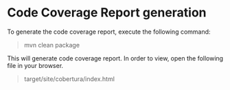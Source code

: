 # Code Coverage Report generation

To generate the code coverage report, execute the following command:
> mvn clean package

This will generate code coverage report. In order to view, open the following file in your browser.
> target/site/cobertura/index.html

